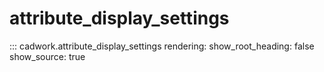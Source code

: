 # attribute_display_settings

::: cadwork.attribute_display_settings
    rendering:
        show_root_heading: false
        show_source: true
